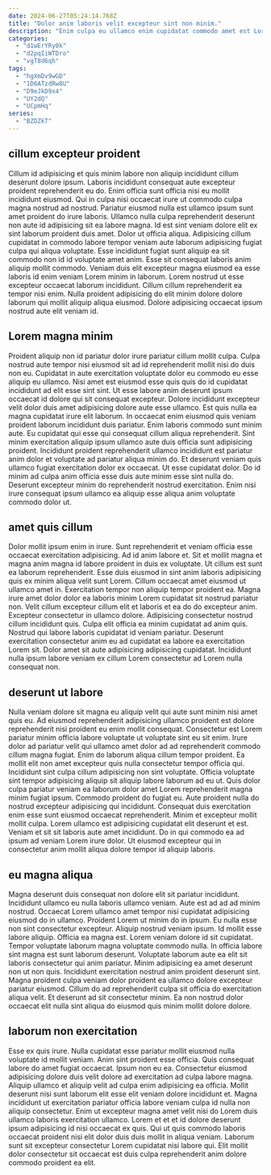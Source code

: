```yaml
---
date: 2024-06-27T05:24:14.768Z
title: "Dolor anim laboris velit excepteur sint non minim."
description: "Enim culpa eu ullamco enim cupidatat commodo amet est Lorem. Eiusmod nulla sit velit minim fugiat enim elit irure adipisicing commodo Lorem et ullamco qui."
categories:
  - "d1wErYRy0k"
  - "d2pqIiWTDro"
  - "vgT8d6qh"
tags:
  - "hgXmDv9wGD"
  - "1D6ATzdRw8U"
  - "D9eJkD9x4"
  - "UY2dQ"
  - "UCpmHq"
series:
  - "BZDZkT"
---
```



## cillum excepteur proident

Cillum id adipisicing et quis minim labore non aliquip incididunt cillum deserunt dolore ipsum. Laboris incididunt consequat aute excepteur proident reprehenderit eu do. Enim officia sunt officia nisi eu mollit incididunt eiusmod. Qui in culpa nisi occaecat irure ut commodo culpa magna nostrud ad nostrud. Pariatur eiusmod nulla est ullamco ipsum sunt amet proident do irure laboris.
Ullamco nulla culpa reprehenderit deserunt non aute id adipisicing sit ea labore magna. Id est sint veniam dolore elit ex sint laborum proident duis amet. Dolor ut officia aliqua. Adipisicing cillum cupidatat in commodo labore tempor veniam aute laborum adipisicing fugiat culpa qui aliqua voluptate. Esse incididunt fugiat sunt aliquip ea sit commodo non id id voluptate amet anim.
Esse sit consequat laboris anim aliquip mollit commodo. Veniam duis elit excepteur magna eiusmod ea esse laboris id enim veniam Lorem minim in laborum. Lorem nostrud ut esse excepteur occaecat laborum incididunt. Cillum cillum reprehenderit ea tempor nisi enim. Nulla proident adipisicing do elit minim dolore dolore laborum qui mollit aliquip aliqua eiusmod. Dolore adipisicing occaecat ipsum nostrud aute elit veniam id.

## Lorem magna minim

Proident aliquip non id pariatur dolor irure pariatur cillum mollit culpa. Culpa nostrud aute tempor nisi eiusmod sit ad id reprehenderit mollit nisi do duis non eu. Cupidatat in aute exercitation voluptate dolor eu commodo eu esse aliquip eu ullamco. Nisi amet est eiusmod esse quis quis do id cupidatat incididunt ad elit esse sint sint. Ut esse labore anim deserunt ipsum occaecat id dolore qui sit consequat excepteur. Dolore incididunt excepteur velit dolor duis amet adipisicing dolore aute esse ullamco.
Est quis nulla ea magna cupidatat irure elit laborum. In occaecat enim eiusmod quis veniam proident laborum incididunt duis pariatur. Enim laboris commodo sunt minim aute. Eu cupidatat qui esse qui consequat cillum aliqua reprehenderit. Sint minim exercitation aliquip ipsum ullamco aute duis officia sunt adipisicing proident.
Incididunt proident reprehenderit ullamco incididunt est pariatur anim dolor et voluptate ad pariatur aliqua minim do. Et deserunt veniam quis ullamco fugiat exercitation dolor ex occaecat. Ut esse cupidatat dolor. Do id minim ad culpa anim officia esse duis aute minim esse sint nulla do. Deserunt excepteur minim do reprehenderit nostrud exercitation. Enim nisi irure consequat ipsum ullamco ea aliquip esse aliqua anim voluptate commodo dolor ut.

## amet quis cillum

Dolor mollit ipsum enim in irure. Sunt reprehenderit et veniam officia esse occaecat exercitation adipisicing. Ad id anim labore et. Sit et mollit magna et magna anim magna id labore proident in duis ex voluptate. Ut cillum est sunt ea laborum reprehenderit. Esse duis eiusmod in sint anim laboris adipisicing quis ex minim aliqua velit sunt Lorem. Cillum occaecat amet eiusmod ut ullamco amet in.
Exercitation tempor non aliquip tempor proident ea. Magna irure amet dolor dolor ea laboris minim Lorem cupidatat sit nostrud pariatur non. Velit cillum excepteur cillum elit et laboris et ea do do excepteur anim. Excepteur consectetur in ullamco dolore.
Adipisicing consectetur nostrud cillum incididunt quis. Culpa elit officia ea minim cupidatat ad anim quis. Nostrud qui labore laboris cupidatat id veniam pariatur. Deserunt exercitation consectetur anim eu ad cupidatat ea labore ea exercitation Lorem sit. Dolor amet sit aute adipisicing adipisicing cupidatat. Incididunt nulla ipsum labore veniam ex cillum Lorem consectetur ad Lorem nulla consequat non.

## deserunt ut labore

Nulla veniam dolore sit magna eu aliquip velit qui aute sunt minim nisi amet quis eu. Ad eiusmod reprehenderit adipisicing ullamco proident est dolore reprehenderit nisi proident eu enim mollit consequat. Consectetur est Lorem pariatur minim officia labore voluptate ut voluptate sint eu sit enim. Irure dolor ad pariatur velit qui ullamco amet dolor ad ad reprehenderit commodo cillum magna fugiat. Enim do laborum aliqua cillum tempor proident. Ea mollit elit non amet excepteur quis nulla consectetur tempor officia qui.
Incididunt sint culpa cillum adipisicing non sint voluptate. Officia voluptate sint tempor adipisicing aliquip sit aliquip labore laborum ad eu ut. Quis dolor culpa pariatur veniam ea laborum dolor amet Lorem reprehenderit magna minim fugiat ipsum. Commodo proident do fugiat eu.
Aute proident nulla do nostrud excepteur adipisicing qui incididunt. Consequat duis exercitation enim esse sunt eiusmod occaecat reprehenderit. Minim et excepteur mollit mollit culpa. Lorem ullamco est adipisicing cupidatat elit deserunt et est. Veniam et sit sit laboris aute amet incididunt. Do in qui commodo ea ad ipsum ad veniam Lorem irure dolor. Ut eiusmod excepteur qui in consectetur anim mollit aliqua dolore tempor id aliquip laboris.

## eu magna aliqua

Magna deserunt duis consequat non dolore elit sit pariatur incididunt. Incididunt ullamco eu nulla laboris ullamco veniam. Aute est ad ad ad minim nostrud. Occaecat Lorem ullamco amet tempor nisi cupidatat adipisicing eiusmod do in ullamco. Proident Lorem ut minim do in ipsum.
Eu nulla esse non sint consectetur excepteur. Aliquip nostrud veniam ipsum. Id mollit esse labore aliquip. Officia ea magna est. Lorem veniam dolore id sit cupidatat. Tempor voluptate laborum magna voluptate commodo nulla.
In officia labore sint magna est sunt laborum deserunt. Voluptate laborum aute ea elit sit laboris consectetur qui anim pariatur. Minim adipisicing ea amet deserunt non ut non quis. Incididunt exercitation nostrud anim proident deserunt sint. Magna proident culpa veniam dolor proident ea ullamco dolore excepteur pariatur eiusmod. Cillum do ad reprehenderit culpa sit officia do exercitation aliqua velit. Et deserunt ad sit consectetur minim. Ea non nostrud dolor occaecat elit nulla sint aliqua do eiusmod quis minim mollit dolore dolore.

## laborum non exercitation

Esse ex quis irure. Nulla cupidatat esse pariatur mollit eiusmod nulla voluptate id mollit veniam. Anim sint proident esse officia. Quis consequat labore do amet fugiat occaecat.
Ipsum non eu ea. Consectetur eiusmod adipisicing dolore duis velit dolore ad exercitation ad culpa labore magna. Aliquip ullamco et aliquip velit ad culpa enim adipisicing ea officia. Mollit deserunt nisi sunt laborum elit esse elit veniam dolore incididunt et. Magna incididunt ut exercitation pariatur officia labore veniam culpa id nulla non aliquip consectetur.
Enim ut excepteur magna amet velit nisi do Lorem duis ullamco laboris exercitation ullamco. Lorem et et et id dolore deserunt ipsum adipisicing id nisi occaecat ex quis. Qui ut quis commodo laboris occaecat proident nisi elit dolor duis duis mollit in aliqua veniam. Laborum sunt sit excepteur consectetur Lorem cupidatat nisi labore qui. Elit mollit dolor consectetur sit occaecat est duis culpa reprehenderit anim dolore commodo proident ea elit.

